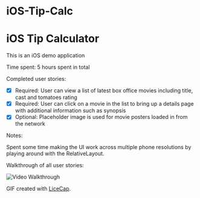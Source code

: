 iOS-Tip-Calc
============


# iOS Tip Calculator

This is an iOS demo application 

Time spent: 5 hours spent in total

Completed user stories:

 * [x] Required: User can view a list of latest box office movies including title, cast and tomatoes rating
 * [x] Required: User can click on a movie in the list to bring up a details page with additional information such as synopsis
 * [x] Optional: Placeholder image is used for movie posters loaded in from the network
 
Notes:

Spent some time making the UI work across multiple phone resolutions by playing around with the RelativeLayout.

Walkthrough of all user stories:

![Video Walkthrough](anim_rotten_tomatoes.gif)

GIF created with [LiceCap](http://www.cockos.com/licecap/).
